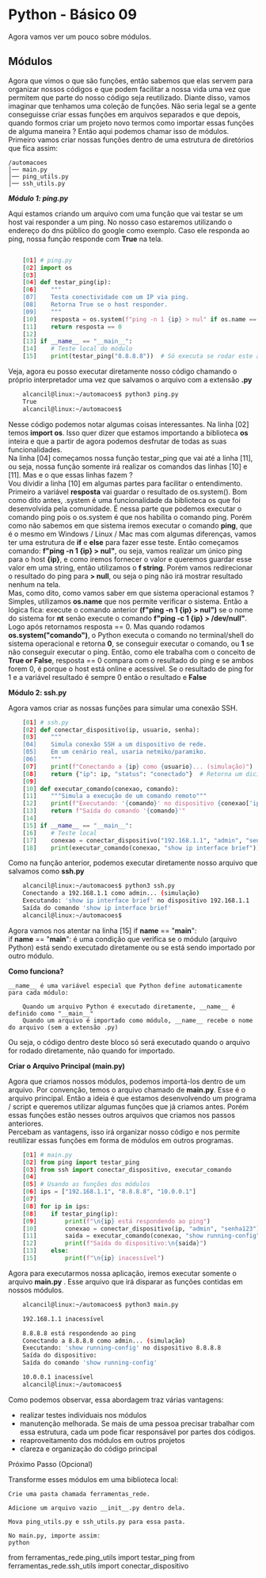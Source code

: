 # Python - Básico 09

Agora vamos ver um pouco sobre módulos.

## Módulos

Agora que vimos o que são funções, então sabemos que elas servem para organizar nossos códigos e que podem facilitar a nossa vida uma vez que permitem que parte do nosso código seja reutilizado. Diante disso, vamos imaginar que tenhamos uma coleção de funções. Não seria legal se a gente conseguisse criar essas funções em arquivos separados e que depois, quando formos criar um projeto novo termos como importar essas funções de alguma maneira ? Então aqui podemos chamar isso de módulos.  
Primeiro vamos criar nossas funções dentro de uma estrutura de diretórios que fica assim:  

    /automacoes
    │── main.py
    │── ping_utils.py
    │── ssh_utils.py

***Módulo 1: ping.py***

Aqui estamos criando um arquivo com uma função que vai testar se um host vai responder a um ping. No nosso caso estaremos utilizando o endereço do dns público do google como exemplo. Caso ele responda ao ping, nossa função responde com **True** na tela.  

```Python

    [01] # ping.py
    [02] import os
    [03]
    [04] def testar_ping(ip):
    [06]    """
    [07]    Testa conectividade com um IP via ping.
    [08]    Retorna True se o host responder.
    [09]    """
    [10]    resposta = os.system(f"ping -n 1 {ip} > nul" if os.name == 'nt' else f"ping -c 1 {ip} > /dev/null")
    [11]    return resposta == 0
    [12]
    [13] if __name__ == "__main__":
    [14]    # Teste local do módulo
    [15]    print(testar_ping("8.8.8.8"))  # Só executa se rodar este arquivo diretamente
```

Veja, agora eu posso executar diretamente nosso código chamando o próprio interpretador uma vez que salvamos o arquivo com a extensão **.py**

```Bash
    alcancil@linux:~/automacoes$ python3 ping.py
    True
    alcancil@linux:~/automacoes$ 
```
Nesse código podemos notar algumas coisas interessantes. Na linha [02] temos **import os**. Isso quer dizer que estamos importando a biblioteca **os** inteira e que a partir de agora podemos desfrutar de todas as suas funcionalidades.  
Na linha [04] começamos nossa função testar_ping que vai até a linha [11], ou seja, nossa função somente irá realizar os comandos das linhas [10] e [11]. Mas e o que essas linhas fazem ?  
Vou dividir a linha [10] em algumas partes para facilitar o entendimento. Primeiro a variável **resposta** vai guardar o resultado de os.system(). Bom como dito antes, .system é uma funcionalidade da biblioteca os que foi desenvolvida pela comunidade. É nessa parte que podemos executar o comando ping pois o os.system é que nos habilita o comando ping. Porém como não sabemos em que sistema iremos executar o comando **ping**, que é o mesmo em Windows / Linux / Mac mas com algumas diferenças, vamos ter uma estrutura de **if** e **else** para fazer esse teste. Então começamos comando: **f"ping -n 1 {ip} > nul"**, ou seja, vamos realizar um único ping para o host **{ip}**, e como iremos fornecer o valor e queremos guardar esse valor em uma string, então utilizamos o **f string**. Porém vamos redirecionar o resultado do ping para **> null**, ou seja o ping não irá mostrar resultado nenhum na tela.  
Mas, como dito, como vamos saber em que sistema operacional estamos ? Simples, utilizamos **os.name** que nos permite verificar o sistema. Então a lógica fica: execute o comando anterior **(f"ping -n 1 {ip} > nul")** se o nome do sistema for **nt** senão execute o comando **f"ping -c 1 {ip} > /dev/null"**.  
Logo após retornamos resposta == 0. Mas quando rodamos **os.system("comando")**, o Python executa o comando no terminal/shell do sistema operacional e retorna **0**, se conseguir executar o comando, ou **1** se não conseguir executar o ping. Então, como ele trabalha com o conceito de **True or False**,  resposta == 0 compara com o resultado do ping e se ambos forem 0, é porque o host está online e acessível. Se o resultado de ping for 1 e a variável resultado é sempre 0 então o resultado e **False**  

**Módulo 2: ssh.py**

Agora vamos criar as nossas funções para simular uma conexão SSH.  

```Python
    [01] # ssh.py
    [02] def conectar_dispositivo(ip, usuario, senha):
    [03]    """
    [04]    Simula conexão SSH a um dispositivo de rede.
    [05]    Em um cenário real, usaria netmiko/paramiko.
    [06]    """
    [07]    print(f"Conectando a {ip} como {usuario}... (simulação)")
    [08]    return {"ip": ip, "status": "conectado"}  # Retorna um dicionário simulando uma conexão
    [09]
    [10] def executar_comando(conexao, comando):
    [11]    """Simula a execução de um comando remoto"""
    [12]    print(f"Executando: '{comando}' no dispositivo {conexao['ip']}")
    [13]    return f"Saída do comando '{comando}'"
    [14]
    [15] if __name__ == "__main__":
    [16]    # Teste local
    [17]    conexao = conectar_dispositivo("192.168.1.1", "admin", "senha123")
    [18]    print(executar_comando(conexao, "show ip interface brief"))
```
Como na função anterior, podemos executar diretamente nosso arquivo que salvamos como **ssh.py**

```Bash
    alcancil@linux:~/automacoes$ python3 ssh.py 
    Conectando a 192.168.1.1 como admin... (simulação)
    Executando: 'show ip interface brief' no dispositivo 192.168.1.1
    Saída do comando 'show ip interface brief'
    alcancil@linux:~/automacoes$ 
```

Agora vamos nos atentar na linha [15] if __name__ == "__main__":  
if __name__ == "__main__": é uma condição que verifica se o módulo (arquivo Python) está sendo executado diretamente ou se está sendo importado por outro módulo.  

**Como funciona?**

    __name__ é uma variável especial que Python define automaticamente para cada módulo:

        Quando um arquivo Python é executado diretamente, __name__ é definido como "__main__"
        Quando um arquivo é importado como módulo, __name__ recebe o nome do arquivo (sem a extensão .py)

Ou seja, o código dentro deste bloco só será executado quando o arquivo for rodado diretamente, não quando for importado.  

**Criar o Arquivo Principal (main.py)**

Agora que criamos nossos módulos, podemos importá-los dentro de um arquivo. Por convenção, temos o arquivo chamado de **main.py**. Esse é o arquivo principal. Então a ideia é que estamos desenvolvendo um programa / script e queremos utilizar algumas funções que já criamos antes. Porém essas funções estão nesses outros arquivos que criamos nos passos anteriores.  
Percebam as vantagens, isso irá organizar nosso código e nos permite reutilizar essas funções em forma de módulos em outros programas.  

```Python
    [01] # main.py
    [02] from ping import testar_ping
    [03] from ssh import conectar_dispositivo, executar_comando
    [04] 
    [05] # Usando as funções dos módulos
    [06] ips = ["192.168.1.1", "8.8.8.8", "10.0.0.1"]
    [07]
    [08] for ip in ips:
    [08]    if testar_ping(ip):
    [09]        print(f"\n{ip} está respondendo ao ping")
    [10]        conexao = conectar_dispositivo(ip, "admin", "senha123")
    [11]        saida = executar_comando(conexao, "show running-config")
    [12]        print(f"Saída do dispositivo:\n{saida}")
    [13]    else:
    [15]        print(f"\n{ip} inacessível")
```

Agora para executarmos nossa aplicação, iremos executar somente o arquivo **main.py** . Esse arquivo que irá disparar as funções contidas em nossos módulos.  

```Bash
    alcancil@linux:~/automacoes$ python3 main.py 

    192.168.1.1 inacessível

    8.8.8.8 está respondendo ao ping
    Conectando a 8.8.8.8 como admin... (simulação)
    Executando: 'show running-config' no dispositivo 8.8.8.8
    Saída do dispositivo:
    Saída do comando 'show running-config'

    10.0.0.1 inacessível
    alcancil@linux:~/automacoes$
```

Como podemos observar, essa abordagem traz várias vantagens:

* realizar testes individuais nos módulos
* manutenção melhorada. Se mais de uma pessoa precisar trabalhar com essa estrutura, cada um pode ficar responsável por partes dos códigos.  
* reaproveitamento dos módulos em outros projetos
* clareza e organização do código principal 

Próximo Passo (Opcional)

Transforme esses módulos em uma biblioteca local:

    Crie uma pasta chamada ferramentas_rede.

    Adicione um arquivo vazio __init__.py dentro dela.

    Mova ping_utils.py e ssh_utils.py para essa pasta.

    No main.py, importe assim:
    python

from ferramentas_rede.ping_utils import testar_ping
from ferramentas_rede.ssh_utils import conectar_dispositivo